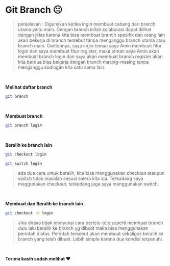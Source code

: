 # Git Branch :neutral_face:

> penjelasan : Digunakan ketika ingin membuat cabang dari branch utama yaitu main. Dengan branch inilah kolaborasi dapat dilihat dengan jelas karena kita bisa membuat branch spesifik dan orang lain akan bekerja di branch tersebut tanpa menganggu branch utama atau branch main. Contohnya, saya ingin teman saya Amin membuat fitur login dan saya membuat fitur register, maka teman saya Amin akan membuat branch login dan saya akan membuat branch register akan kita berdua bisa bekerja dengan branch masing-masing tanpa menganggu kodingan kita satu sama lain.

<br>

**Melihat daftar branch**

```bash
git branch
```

<br>

**Membuat branch**

```bash
git branch login
```

<br>

**Beralih ke branch lain**

```bash
git checkout login
```
```bash
git switch login
```
> ada dua cara untuk beralih, kita bisa menggunakan checkout ataupun switch tidak masalah sesuai selera kita aja. Terkadang saya meggunakan checkout, terkadang juga saya menggunakan switch.
<br>

**Membuat dan Beralih ke branch lain**

```bash
git checkout -b login
```

> Jika dirasa tidak menyukai cara bertele-tele seperti membuat branch dulu lalu beralih ke branch yg dibuat maka bisa menggunakan perintah diatas. Perintah tersebut akan membuat sekaligus beralih ke branch yang telah dibuat. Lebih simple karena dua kondisi terpenuhi.
<br>

**Terima kasih sudah melihat :heart:**